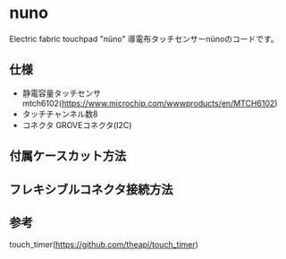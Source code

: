 # nuno
Electric fabric touchpad "nüno"
導電布タッチセンサーnünoのコードです。

## 仕様 ##
* 静電容量タッチセンサ　mtch6102(https://www.microchip.com/wwwproducts/en/MTCH6102)
* タッチチャンネル数8
* コネクタ GROVEコネクタ(I2C)


## 付属ケースカット方法 ##


## フレキシブルコネクタ接続方法 ##

## 参考 ##
touch_timer(https://github.com/theapi/touch_timer)
